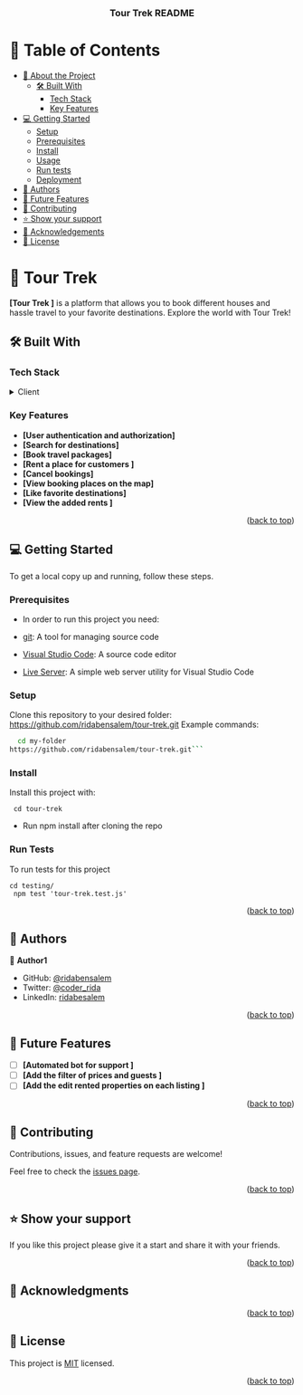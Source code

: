 <a name="readme-top"></a>

<div align="center">
  <br/>
  
  <h3><b>Tour Trek README</b></h3>

</div>

# 📗 Table of Contents

- [📖 About the Project](#about-project)
  - [🛠 Built With](#built-with)
    - [Tech Stack](#tech-stack)
    - [Key Features](#key-features)
- [💻 Getting Started](#getting-started)
  - [Setup](#setup)
  - [Prerequisites](#prerequisites)
  - [Install](#install)
  - [Usage](#usage)
  - [Run tests](#run-tests)
  - [Deployment](#triangular_flag_on_post-deployment)
- [👥 Authors](#authors)
- [🔭 Future Features](#future-features)
- [🤝 Contributing](#contributing)
- [⭐️ Show your support](#support)
- [🙏 Acknowledgements](#acknowledgements)
- [📝 License](#license)

# 📖 Tour Trek   <a name="about-project"></a>
**[Tour Trek ]**  is a platform that allows you to book  different houses and hassle travel to your favorite destinations. Explore the world with Tour Trek! 

## 🛠 Built With <a name="built-with"></a>

### Tech Stack <a name="tech-stack"></a>

<details>
  <summary>Client</summary>
  <ul>
    <li><a href="#">React js  </a></li>
    <li><a href="#">TypeScript  </a></li>
    <li><a href="#">Next js  </a></li>


  </ul>
  <summary>DB</summary>
  <ul>
    <li><a href="#">Prisma</a></li>
    <li><a href="#">Mongodb  </a></li>
  </ul>
</details>


### Key Features <a name="key-features"></a>


- **[User authentication and authorization]**
- **[Search for destinations]**
- **[Book travel packages]**
- **[Rent a place for customers ]**
- **[Cancel bookings]**
- **[View booking places on the map]**
- **[Like favorite destinations]**
- **[View the added rents ]**



<p align="right">(<a href="#readme-top">back to top</a>)</p>



## 💻 Getting Started <a name="getting-started"></a>

To get a local copy up and running, follow these steps.

### Prerequisites

- In order to run this project you need:

- [git](https://git-scm.com/downloads): A tool for managing source code
- [Visual Studio Code](https://code.visualstudio.com/): A source code editor
- [Live Server](https://marketplace.visualstudio.com/items?itemName=ritwickdey.LiveServer): A simple web server utility for Visual Studio Code

### Setup

Clone this repository to your desired folder:
https://github.com/ridabensalem/tour-trek.git
 Example commands:

```sh
  cd my-folder
https://github.com/ridabensalem/tour-trek.git```
```

### Install

Install this project with:

` cd tour-trek`
  - Run npm install after cloning the repo

### Run Tests
To run tests for this project

```shell
cd testing/
 npm test 'tour-trek.test.js'
```



<p align="right">(<a href="#readme-top">back to top</a>)</p>

## 👥 Authors <a name="authors"></a>

👤 **Author1**

- GitHub: [@ridabensalem](https://github.com/ridabnesalem)
- Twitter: [@coder_rida](https://twitter.com/coder_rida)
- LinkedIn: [ridabesalem](https://linkedin.com/in/ridabensalem)


<p align="right">(<a href="#readme-top">back to top</a>)</p>

## 🔭 Future Features <a name="future-features"></a>

- [ ] **[Automated bot for support  ]**
- [ ] **[Add the filter of prices and guests   ]**
- [ ] **[Add the edit rented properties on each listing ]**

<p align="right">(<a href="#readme-top">back to top</a>)</p>

## 🤝 Contributing <a name="contributing"></a>

Contributions, issues, and feature requests are welcome!

Feel free to check the [issues page](../../issues/).

<p align="right">(<a href="#readme-top">back to top</a>)</p>

## ⭐️ Show your support <a name="support"></a>

If you like this project please give it a start and share it with your friends. 

<p align="right">(<a href="#readme-top">back to top</a>)</p>

## 🙏 Acknowledgments <a name="acknowledgements"></a>




<p align="right">(<a href="#readme-top">back to top</a>)</p>

## 📝 License <a name="license"></a>

This project is [MIT](./MIT.md) licensed.

<p align="right">(<a href="#readme-top">back to top</a>)</p>
